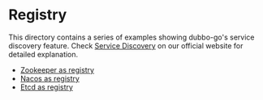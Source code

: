 # Registry

This directory contains a series of examples showing dubbo-go's service discovery feature. Check [Service Discovery][] on our official website for detailed explanation.

* [Zookeeper as registry](./zookeeper)
* [Nacos as registry](./nacos)
* [Etcd as registry](./etcd)

[Service Discovery]: https://dubbo-next.staged.apache.org/zh-cn/overview/mannual/golang-sdk/tutorial/service-discovery